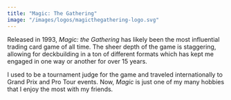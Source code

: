 ```yaml
---
title: "Magic: The Gathering"
image: "/images/logos/magicthegathering-logo.svg"
---
```


Released in 1993, _Magic: the Gathering_ has likely been the most influential trading card game of all time. The sheer depth of the game is staggering, allowing for deckbuilding in a ton of different formats which has kept me engaged in one way or another for over 15 years.

I used to be a tournament judge for the game and traveled internationally to Grand Prix and Pro Tour events. Now, _Magic_ is just one of my many hobbies that I enjoy the most with my friends.
